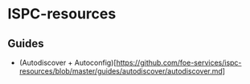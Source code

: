 # ISPC-resources
## Guides

* (Autodiscover + Autoconfig)[https://github.com/foe-services/ispc-resources/blob/master/guides/autodiscover/autodiscover.md]